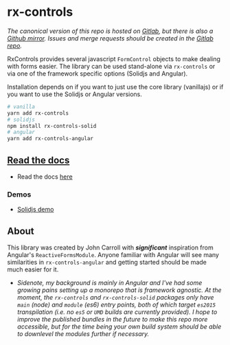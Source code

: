 # rx-controls

_The canonical version of this repo is hosted on [Gitlab](https://gitlab.com/john.carroll.p/rx-controls), but there is also a [Github mirror](https://github.com/jorroll/rx-controls). Issues and merge requests should be created in the [Gitlab repo](https://gitlab.com/john.carroll.p/rx-controls)._

RxControls provides several javascript `FormControl` objects to make dealing with forms easier. The library can be used stand-alone via `rx-controls` or via one of the framework specific options (Solidjs and Angular).

Installation depends on if you want to just use the core library (vanillajs) or if you want to use the Solidjs or Angular versions.

```bash
# vanilla
yarn add rx-controls
# solidjs
npm install rx-controls-solid
# angular
yarn add rx-controls-angular
```

## [Read the docs](./docs/1.%20Introduction.md)

- Read the docs [here](./docs/1.%20Introduction.md)

### Demos

- [Solidjs demo](https://codesandbox.io/s/rxcontrols-solid-blog-example-4sh0x?file=/index.tsx)

## About

This library was created by John Carroll with **_significant_** inspiration from Angular's `ReactiveFormsModule`. Anyone familiar with Angular will see many similarities in `rx-controls-angular` and getting started should be made much easier for it.

- _Sidenote, my background is mainly in Angular and I've had some growing pains setting up a monorepo that is framework agnostic. At the moment, the `rx-controls` and `rx-controls-solid` packages only have `main` (node) and `module` (es6) entry points, both of which target `es2015` transpilation (i.e. no `es5` or `UMD` builds are currently provided). I hope to improve the published bundles in the future to make this repo more accessible, but for the time being your own build system should be able to downlevel the modules further if necessary._
